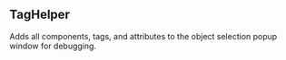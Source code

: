 ## TagHelper

Adds all components, tags, and attributes to the object selection popup window for debugging.
